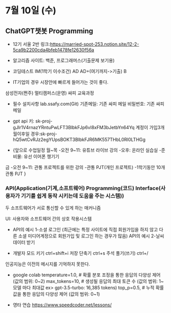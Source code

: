 # 7월 10일 (수)
## ChatGPT챗봇 Programming

- 12기 서울 2반 링크:https://married-spot-253.notion.site/12-2-5ca9b2200cda4bfeb1478fe12630f56a

- 알고리즘 사이트: 백준, 프로그래머스(기출문제 보기용)

- 코딩테스트
IM(1학기 이수조건)
AD
AD+(여기까지->기출)
B

- IT기업의 경우 시장안에 빠르게 들어가는 것이 좋다.

삼성전자(쩐주)
멀티캠퍼스(운영)
싸피 교육과정

- 필수 설치사항
lab.ssafy.com(Git)
기존메일: 기존 싸피 메일
비밀번호: 기존 싸피 메일

- gpt api 키: sk-proj-gJlr1V4rnazYRntuPwLFT3BlbkFJp6vl8xFM3bJetbYn64Yq
계정이 가입3개월이후일 경우:sk-proj-hQ5wtCvRJz2egYUpsBOKT3BlbkFJR6MK557THbL0Rl0LTHGg

- {앞으로 수업일정
월~목
-오전 9~11: 유튜브 라이브 강의
-오후: 온라인 실습실
-준비물: 유선 이어폰 챙기기

금
-오전 9~11: 관통 프로젝트를 위한 강의
-관통 PJT(개인 프로젝트)
-1학기동안 10개 관통 PJT
}



### API(Application(기계,소프트웨어) Programming(코드) Interface(사용자가 기기를 쉽게 동작 시키는데 도움을 주는 시스템))
두 소프트웨어가 서로 통신할 수 있게 하는 매커니즘 

UI: 사용자와 소프트웨어 간의 상호 작용시스템

- API의 예시 1-소셜 로그인
(최근에는 특정 사이트에 직접 회원가입을 하지 않고 다른 소셜 미디어계정으로 회원가입 및 로그인 하는 경우가 많음)
API의 예시 2-날씨 데이터 받기

- 개발자 모드 키기
ctrl+shift+i
저장 단축기
ctrl+s
주석 풀기(쓰기)
ctrl+/

인공지능은 이전의 메시지를 기억하지 못한다.

- google colab
temperature=1.0,  # 확률 분포 조정을 통한 응답의 다양성 제어 (값의 범위: 0~2)
max_tokens=10,  # 생성될 응답의 최대 토큰 수 (값의 범위: 1~모델 마다 최대값 ex> gpt-3.5-turbo: 16,385 tokens)
top_p=0.5,  # 누적 확률 값을 통한 응답의 다양성 제어 (값의 범위: 0~1)

- 영타 연습
https://www.speedcoder.net/lessons/
